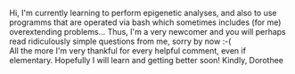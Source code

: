 Hi, 
I'm currently learning to perform epigenetic analyses, and also to use programms that are operated via bash which sometimes includes (for me) overextending problems...
Thus, I'm a very newcomer and you will perhaps read ridiculously simple questions from me, sorry by now :-(  
All the more I'm very thankful for every helpful comment, even if elementary.
Hopefully I will learn and getting better soon!
Kindly, Dorothee
